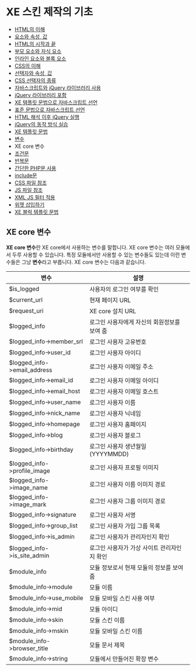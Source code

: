 # XE 스킨 제작의 기초

- [HTML의 이해](../../01_understand_html)
 - [요소와 속성, 값](../../01_understand_html/element_attribute_and_value)
 - [HTML의 시작과 끝](../../01_understand_html/start_and_end_of_html)
 - [부모 요소와 자식 요소](../../01_understand_html/parent_and_child_element)
 - [인라인 요소와 블록 요소](../../01_understand_html/inline_and_block_element)
- [CSS의 이해](../../02_understand_css)
 - [선택자와 속성, 값](../../02_understand_css/selector_attribute_and_value)
 - [CSS 선택자의 종류](../../02_understand_css/type_of_selector)
- [자바스크립트와 jQuery 라이브러리 사용](../../03_use_javascript_and_jquery)
 - [jQuery 라이브러리 포함](../../03_use_javascript_and_jquery/include_jquery)
 - [XE 템플릿 문법으로 자바스크립트 선언](../../03_use_javascript_and_jquery/init_javascript_with_template_grammar)
 - [표준 문법으로 자바스크립트 선언](../../03_use_javascript_and_jquery/init_javascript_with_standard_grammar)
 - [HTML 해석 이후 jQuery 실행](../../03_use_javascript_and_jquery/run_jquery_after_html_loading)
 - [jQuery의 동작 방식 실습](../../03_use_javascript_and_jquery/practice_jquery)
- [XE 템플릿 문법](../)
 - [변수](../variables)
 - XE core 변수
 - [조건문](../condition_grammar)
 - [반복문](../loop_grammar)
 - [간단한 PHP문 사용](../use_php_grammar)
 - [include문](../include_grammar)
 - [CSS 파일 참조](../css_reference)
 - [JS 파일 참조](../js_reference)
 - [XML JS 필터 적용](../use_xml_js_filter)
 - [위젯 삽입하기](../include_widget)
 - [XE 블럭 템플릿 문법](../block_template_grammar)

## XE core 변수

**XE core 변수**란 XE core에서 사용하는 변수를 말합니다. XE core 변수는 여러 모듈에서 두루 사용할 수 있습니다. 특정 모듈에서만 사용할 수 있는 변수들도 있는데 이런 변수들은 그냥 **변수**라고 부릅니다. XE core 변수는 다음과 같습니다.

|변수|설명|
|---|---|
|$is_logged|사용자의 로그인 여부를 확인|
|$current_url|현재 페이지 URL|
|$request_uri|XE core 설치 URL|
|$logged_info|로그인 사용자에게 자신의 회원정보를 보여 줌|
|$logged_info->member_srl|로그인 사용자 고유번호|
|$logged_info->user_id|로그인 사용자 아이디|
|$logged_info->email_address|로그인 사용자 이메일 주소|
|$logged_info->email_id|로그인 사용자 이메일 아이디|
|$logged_info->email_host|로그인 사용자 이메일 호스트|
|$logged_info->user_name|로그인 사용자 이름|
|$logged_info->nick_name|로그인 사용자 닉네임|
|$logged_info->homepage|로그인 사용자 홈페이지|
|$logged_info->blog|로그인 사용자 블로그|
|$logged_info->birthday|로그인 사용자 생년월일 (YYYYMMDD)|
|$logged_info->profile_image|로그인 사용자 프로필 이미지|
|$logged_info->image_name|로그인 사용자 이름 이미지 경로|
|$logged_info->image_mark|로그인 사용자 그룹 이미지 경로|
|$logged_info->signature|로그인 사용자 서명|
|$logged_info->group_list|로그인 사용자 가입 그룹 목록|
|$logged_info->is_admin|로그인 사용자가 관리자인지 확인|
|$logged_info->is_site_admin|로그인 사용자가 가상 사이트 관리자인지 확인|
|$module_info|모듈 정보로서 현재 모듈의 정보를 보여 줌|
|$module_info->module|모듈 이름|
|$module_info->use_mobile|모듈 모바일 스킨 사용 여부|
|$module_info->mid|모듈 아이디|
|$module_info->skin|모듈 스킨 이름|
|$module_info->mskin|모듈 모바일 스킨 이름|
|$module_info->browser_title|모듈 문서 제목|
|$module_info->string|모듈에서 만들어진 확장 변수|
